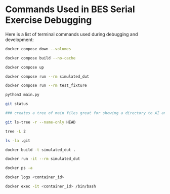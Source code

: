 # Commands Used in BES Serial Exercise Debugging

Here is a list of terminal commands used during debugging and development:

```bash
docker compose down --volumes
```

```bash
docker compose build --no-cache
```

```bash
docker compose up
```

```bash
docker compose run --rm simulated_dut
```

```bash
docker compose run --rm test_fixture
```

```bash
python3 main.py
```

```bash
git status
```

```bash
### creates a tree of main files great for showing a directory to AI and only shows main files

git ls-tree -r --name-only HEAD 

tree -L 2
```

```bash
ls -la .git
```

```bash
docker build -t simulated_dut .
```

```bash
docker run -it --rm simulated_dut
```

```bash
docker ps -a
```

```bash
docker logs <container_id>
```

```bash
docker exec -it <container_id> /bin/bash
```

